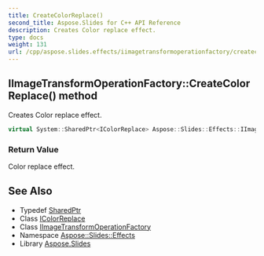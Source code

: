 ```yaml
---
title: CreateColorReplace()
second_title: Aspose.Slides for C++ API Reference
description: Creates Color replace effect.
type: docs
weight: 131
url: /cpp/aspose.slides.effects/iimagetransformoperationfactory/createcolorreplace/
---
```

## IImageTransformOperationFactory::CreateColorReplace() method


Creates Color replace effect.

```cpp
virtual System::SharedPtr<IColorReplace> Aspose::Slides::Effects::IImageTransformOperationFactory::CreateColorReplace()=0
```


### Return Value

Color replace effect.

## See Also

* Typedef [SharedPtr](../../system/sharedptr/)
* Class [IColorReplace](../icolorreplace/)
* Class [IImageTransformOperationFactory](./)
* Namespace [Aspose::Slides::Effects](../)
* Library [Aspose.Slides](../../)